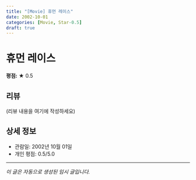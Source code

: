 ```yaml
---
title: "[Movie] 휴먼 레이스"
date: 2002-10-01
categories: [Movie, Star-0.5]
draft: true
---
```


# 휴먼 레이스

**평점:** ★ 0.5

## 리뷰

(리뷰 내용을 여기에 작성하세요)

## 상세 정보

- 관람일: 2002년 10월 01일
- 개인 평점: 0.5/5.0

---

*이 글은 자동으로 생성된 임시 글입니다.*
